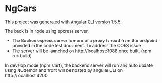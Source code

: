# NgCars

This project was generated with [Angular CLI](https://github.com/angular/angular-cli) version 1.5.5.

The back is in node using epxress server.
- The Backed express server is more of a proxy to read from the endpoint provided in the code test document. To address the CORS issue
- The server will be launched on http://localhost:3088 once built. (npm run build)

In develop mode (npm start), the backend server will run and auto update using NOdemon and front will be hosted by angular CLI on http://localhost:4200

